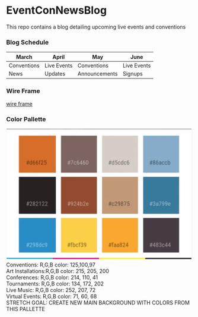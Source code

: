 # EventConNewsBlog
This repo contains a blog detailing upcoming live events and conventions

### Blog Schedule
| March| April | May| June |
| ----------- | ----------- | ----------- | ----------- |
| Conventions | Live Events | Conventions | Live Events |
| News | Updates | Announcements | Signups |




### Wire Frame
[wire frame](https://wireframe.cc/wK4mB1)

### Color Pallette
<img class="color palette" src="images/eventconnewscolorpalette.jpg" alt="Event Convention News Color Palette" />
Conventions: R,G,B color: 125,100,97<br>
Art Installations:R,G,B color: 215, 205, 200 <br>
Conferences: R,G,B color: 214, 110, 41<br>
Tournaments: R,G,B color: 134, 172, 202<br>
Live Music: R,G,B color: 252, 207, 72<br>
Virtual Events: R,G,B color: 71, 60, 68<br>
  STRETCH GOAL: CREATE NEW MAIN BACKGROUND WITH COLORS FROM THIS PALLETTE
